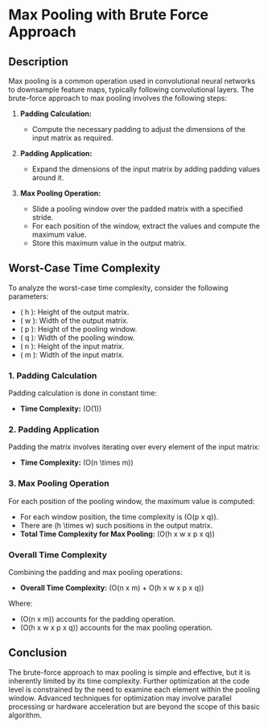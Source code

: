 # Max Pooling with Brute Force Approach

## Description

Max pooling is a common operation used in convolutional neural networks to downsample feature maps, typically following convolutional layers. The brute-force approach to max pooling involves the following steps:

1. **Padding Calculation:**
   - Compute the necessary padding to adjust the dimensions of the input matrix as required.

2. **Padding Application:**
   - Expand the dimensions of the input matrix by adding padding values around it.

3. **Max Pooling Operation:**
   - Slide a pooling window over the padded matrix with a specified stride.
   - For each position of the window, extract the values and compute the maximum value.
   - Store this maximum value in the output matrix.


## Worst-Case Time Complexity

To analyze the worst-case time complexity, consider the following parameters:

- \( h \): Height of the output matrix.
- \( w \): Width of the output matrix.
- \( p \): Height of the pooling window.
- \( q \): Width of the pooling window.
- \( n \): Height of the input matrix.
- \( m \): Width of the input matrix.

### 1. Padding Calculation

Padding calculation is done in constant time:
- **Time Complexity:** \(O(1)\)

### 2. Padding Application

Padding the matrix involves iterating over every element of the input matrix:
- **Time Complexity:** \(O(n \times m)\)

### 3. Max Pooling Operation

For each position of the pooling window, the maximum value is computed:
- For each window position, the time complexity is \(O(p x q)\).
- There are \(h \times w\) such positions in the output matrix.
- **Total Time Complexity for Max Pooling:** \(O(h x w x p x q)\)

### Overall Time Complexity

Combining the padding and max pooling operations:
- **Overall Time Complexity:** \(O(n x m) + O(h x w x p x q)\)

Where:
- \(O(n x m)\) accounts for the padding operation.
- \(O(h x w x p x q)\) accounts for the max pooling operation.

## Conclusion

The brute-force approach to max pooling is simple and effective, but it is inherently limited by its time complexity. Further optimization at the code level is constrained by the need to examine each element within the pooling window. Advanced techniques for optimization may involve parallel processing or hardware acceleration but are beyond the scope of this basic algorithm.

